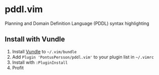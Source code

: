 # pddl.vim
Planning and Domain Definition Language (PDDL) syntax highlighting

## Install with Vundle
1. Install [Vundle](https://github.com/VundleVim/Vundle.vim) to `~/.vim/bundle`
1. Add `Plugin 'PontusPersson/pddl.vim'` to your plugin list in `~/.vimrc`
1. Install with `:PluginInstall`
1. Profit


